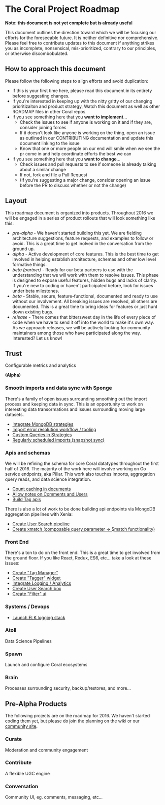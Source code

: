 # The Coral Project Roadmap

__Note: this document is not yet complete but is already useful__

This document outlines the direction toward which we will be focusing our efforts for the foreseeable future. It is neither definitive nor comprehensive. Please feel free to contribute updates to this document if anything strikes you as incomplete, nonsensical, mis-prioritized, contrary to our principles, or otherwise discombobulated.

## How to approach this document

Please follow the following steps to align efforts and avoid duplication:

* If this is your first time here, please read this document in its entirety before suggesting changes. 
* If you're interested in keeping up with the nitty gritty of our changing prioritizaiton and product strategy, Watch this document as well as other ROADMAP files in other Coral repos.
* If you see something here that you __want to implement__...
	* Check the issues to see if anyone is working on it and if they are, consider joining forces
	* If it doesn't look like anyone is working on the thing, open an issue as outlined in our CONTRIBUTING documentation and update this document linking to the issue
	* Know that one or more people on our end will smile when we see the pr come in and help coordinate efforts the best we can
* If you see something here that you __want to change__...
	* Check issues and pull requests to see if someone is already talking about a similar change
	* If not, fork and file a Pull Request
	* (If you're suggesting a major change, consider opening an issue before the PR to discuss whether or not the change)
	
## Layout

This roadmap document is organized into products. Throughout 2016 we will be engaged in a series of product rollouts that will look something like this:

* _pre-alpha_ - We haven't started building this yet.  We are fielding architecture suggestions, feature requests, and examples to follow or avoid.  This is a great time to get inolved in the conversation from the ground up.
* _alpha_ - Active development of core features.  This is the best time to get involved in helping establish architecture, schemas and other low level formative things.
* _beta (partner)_ - Ready for our beta partners to use with the understanding that we will work with them to resolve issues. This phase is designed to expose useful features, hidden bugs and lacks of clarity.  If you're new to coding or haven't participated before, look for issues under beta milestones.
* _beta_ - Stable, secure, feature-functional, documented and ready to use without our involvement.  All breaking issues are resolved, all others are documented. This is a great time to bring ideas for features or just hunt down existing bugs.
* _release_ - There comes that bittersweet day in the life of every piece of code when we have to send it off into the world to make it's own way. As we approach releases, we will be actively looking for community maintainers among those who have participated along the way. Interested? Let us know!

## Trust 
Configurable metrics and analytics

__(Alpha)__

### Smooth imports and data sync with Sponge

There's a family of open issues surrounding smoothing out the import process and keeping data in sync.  This is an opportunity to work on interesting data transormations and issues surrounding moving large datasets.

* [Integrate MongoDB strategies](https://github.com/coralproject/sponge/issues/19)
* [Import error resolution workflow / tooling](https://github.com/coralproject/sponge/issues/13)
* [Custom Queries in Strategies](https://github.com/coralproject/sponge/issues/16)
* [Regularly scheduled imports (snapshot sync)](https://github.com/coralproject/sponge/issues/17)

### Apis and schemas

We will be refining the schema for core Coral datatypes throughout the first half of 2016. The majority of the work here will involve working on Go service endpoints, aka Pillar. This work also touches imports, aggregation query reads, and data science integration.

* [Count caching in documents](https://github.com/coralproject/pillar/issues/7)
* [Allow notes on Comments and Users](https://github.com/coralproject/pillar/issues/8)
* [Build Tag apis](https://github.com/coralproject/pillar/issues/9)

There is also a lot of work to be done building api endpoints via MongoDB aggregation pipelines with Xenia:

* [Create User Search pipeline](https://github.com/coralproject/xenia/issues/32)
* [Create xmatch (composable query parameter -> $match functionality)](https://github.com/coralproject/xenia/issues/33)

### Front End 

There's a ton to do on the front end. This is a great time to get involved from the ground floor.  If you like React, Redux, ES6, etc... take a look at these issues:

* [Create "Tag Manager"](https://github.com/coralproject/cay/issues/10)
* [Create "Tagger" widget](https://github.com/coralproject/cay/issues/11)
* [Integrate Logging / Analytics](https://github.com/coralproject/cay/issues/12)
* [Create User Search box](https://github.com/coralproject/cay/issues/13)
* [Create "Filter" ui](https://github.com/coralproject/cay/issues/14)

### Systems / Devops

* [Launch ELK logging stack](https://github.com/coralproject/reef/issues/10)


### Atoll 
Data Science Pipelines


### Spawn
Launch and configure Coral ecosystems

### Brain
Processes surrounding security, backup/restores, and more...


## Pre-Alpha Products

The following projects are on the roadmap for 2016. We haven't started coding them yet, but please do join the planning on the wiki or our [community site](https://community.coralproject.net).

### Curate 
Moderation and community engagement


### Contribute
A flexible UGC engine


### Conversation
Community UI, eg. comments, messaging, etc...


